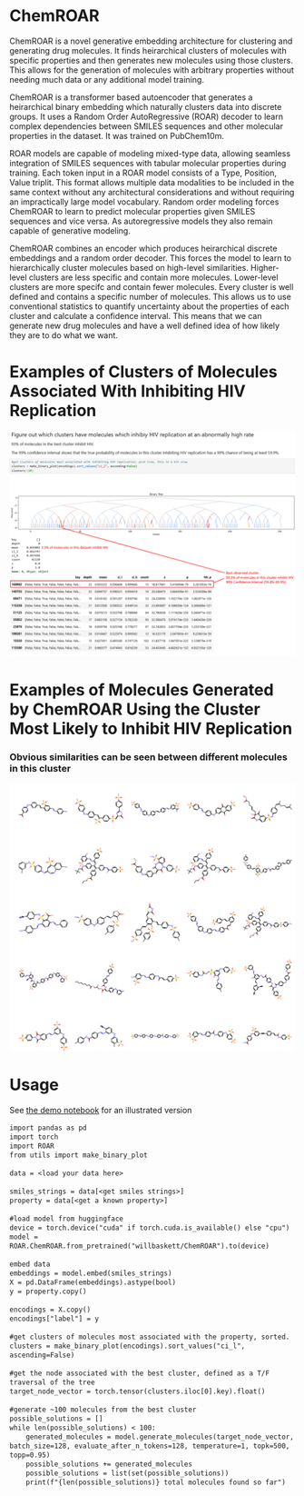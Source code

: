# ChemROAR
ChemROAR is a novel generative embedding architecture for clustering and generating drug molecules. It finds heirarchical clusters of molecules with specific properties and then generates new molecules using those clusters. This allows for the generation of molecules with arbitrary properties without needing much data or any additional model training.

ChemROAR is a transformer based autoencoder that generates a heirarchical binary embedding which naturally clusters data into discrete groups. It uses a Random Order AutoRegressive (ROAR) decoder to learn complex dependencies between SMILES sequences and other molecular properties in the dataset. It was trained on PubChem10m.

ROAR models are capable of modeling mixed-type data, allowing seamless integration of SMILES sequences with tabular molecular properties during training. Each token input in a ROAR model consists of a Type, Position, Value triplit. This format allows multiple data modalities to be included in the same context without any architectural considerations and without requiring an impractically large model vocabulary. Random order modeling forces ChemROAR to learn to predict molecular properties given SMILES sequences and vice versa. As autoregressive models they also remain capable of generative modeling.

ChemROAR combines an encoder which produces heirarchical discrete embeddings and a random order decoder. This forces the model to learn to hierarchically cluster molecules based on high-level  similarities. Higher-level clusters are less specific and contain more molecules. Lower-level clusters are more specifc and contain fewer molecules. Every cluster is well defined and contains a specific number of molecules. This allows us to use conventional statistics to quantify uncertainty about the properties of each cluster and calculate a confidence interval. This means that we can generate new drug molecules and have a well defined idea of how likely they are to do what we want.

# Examples of Clusters of Molecules Associated With Inhibiting HIV Replication
![Clusters Found by ChemROAR](resources/clusters.png)

# Examples of Molecules Generated by ChemROAR Using the Cluster Most Likely to Inhibit HIV Replication
### Obvious similarities can be seen between different molecules in this cluster
![New Molecules Generated By Med-ROAR](resources/example_molecules.png)

# Usage
See [the demo notebook](demo.ipynb) for an illustrated version
```
import pandas as pd
import torch
import ROAR
from utils import make_binary_plot

data = <load your data here>

smiles_strings = data[<get smiles strings>]
property = data[<get a known property>]

#load model from huggingface
device = torch.device("cuda" if torch.cuda.is_available() else "cpu")
model = ROAR.ChemROAR.from_pretrained("willbaskett/ChemROAR").to(device)

embed data
embeddings = model.embed(smiles_strings)
X = pd.DataFrame(embeddings).astype(bool)
y = property.copy()

encodings = X.copy()
encodings["label"] = y

#get clusters of molecules most associated with the property, sorted.
clusters = make_binary_plot(encodings).sort_values("ci_l", ascending=False)

#get the node associated with the best cluster, defined as a T/F traversal of the tree
target_node_vector = torch.tensor(clusters.iloc[0].key).float()

#generate ~100 molecules from the best cluster
possible_solutions = []
while len(possible_solutions) < 100:
    generated_molecules = model.generate_molecules(target_node_vector, batch_size=128, evaluate_after_n_tokens=128, temperature=1, topk=500, topp=0.95)
    possible_solutions += generated_molecules
    possible_solutions = list(set(possible_solutions))
    print(f"{len(possible_solutions)} total molecules found so far")

```
